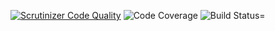 [![Scrutinizer Code Quality](https://scrutinizer-ci.com/g/Trumgurun/kahc/badges/quality-score.png?b=master)](https://scrutinizer-ci.com/g/Trumgurun/kahc/)
![Code Coverage](https://scrutinizer-ci.com/g/Trumgurun/kahc/badges/coverage.png?b=master)
![Build Status](https://scrutinizer-ci.com/g/Trumgurun/kahc/badges/build.png?b=master)=
